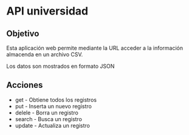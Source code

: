 # API universidad

## Objetivo

Esta aplicación web permite mediante la URL acceder a la información almacenda en un archivo CSV.

Los datos son mostrados en formato JSON

## Acciones

* get - Obtiene todos los registros
* put - Inserta un nuevo registro
* delele - Borra un registro
* search - Busca un registro
* update - Actualiza un registro